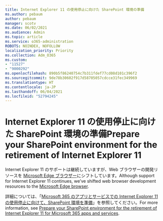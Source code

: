 ```yaml
---
title: Internet Explorer 11 の使用停止に向けた SharePoint 環境の準備
ms.author: pebaum
author: pebaum
manager: scotv
ms.date: 06/02/2021
ms.audience: Admin
ms.topic: article
ms.service: o365-administration
ROBOTS: NOINDEX, NOFOLLOW
localization_priority: Priority
ms.collection: Adm_O365
ms.custom:
- "11527"
- "9000292"
ms.openlocfilehash: 890b5f86240754c7b311fdef77cd08d101c396f2
ms.sourcegitcommit: 9de78b30602f917d58705057cdcce31fec349969
ms.translationtype: HT
ms.contentlocale: ja-JP
ms.lasthandoff: 06/04/2021
ms.locfileid: "52794245"
---
```

# <a name="prepare-your-sharepoint-environment-for-the-retirement-of-internet-explorer-11"></a><span data-ttu-id="2c471-102">Internet Explorer 11 の使用停止に向けた SharePoint 環境の準備</span><span class="sxs-lookup"><span data-stu-id="2c471-102">Prepare your SharePoint environment for the retirement of Internet Explorer 11</span></span>

<span data-ttu-id="2c471-103">Internet Explorer 11 のサポートは継続していますが、Web ブラウザーの開発リソースを [Microsoft Edge ブラウザー](https://www.microsoft.com/edge/business)にシフトしています。</span><span class="sxs-lookup"><span data-stu-id="2c471-103">Although support for Internet Explorer 11 continues, we’ve shifted web browser development resources to the [Microsoft Edge browser](https://www.microsoft.com/edge/business).</span></span> 

<span data-ttu-id="2c471-104">詳細については、「[Microsoft 365 のアプリとサービスでの Internet Explorer 11 の使用停止に向けて、SharePoint 環境を準備](/sharepoint/prepare-ie11)」を参照してください。</span><span class="sxs-lookup"><span data-stu-id="2c471-104">For more information, see [Prepare your SharePoint environment for the retirement of Internet Explorer 11 for Microsoft 365 apps and services](/sharepoint/prepare-ie11).</span></span>

